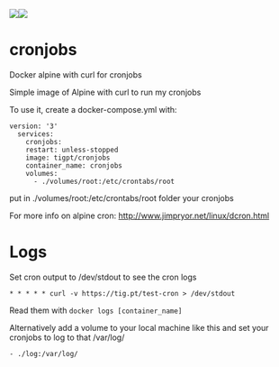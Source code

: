 [![](https://images.microbadger.com/badges/image/tigpt/cronjobs.svg)](https://microbadger.com/images/tigpt/cronjobs "Get your own image badge on microbadger.com")[![](https://images.microbadger.com/badges/version/tigpt/cronjobs.svg)](https://microbadger.com/images/tigpt/cronjobs "Get your own version badge on microbadger.com")
# cronjobs
Docker alpine with curl for cronjobs

Simple image of Alpine with curl to run my cronjobs

To use it, create a docker-compose.yml with:

```
version: '3'
  services:
    cronjobs:
    restart: unless-stopped
    image: tigpt/cronjobs
    container_name: cronjobs
    volumes:
      - ./volumes/root:/etc/crontabs/root
```

put in ./volumes/root:/etc/crontabs/root folder your cronjobs

For more info on alpine cron: http://www.jimpryor.net/linux/dcron.html

# Logs
Set cron output to /dev/stdout to see the cron logs
```
* * * * * curl -v https://tig.pt/test-cron > /dev/stdout
```
Read them with `docker logs [container_name]`

Alternatively add a volume to your local machine like this and set your cronjobs to log to that /var/log/
```
- ./log:/var/log/
```
